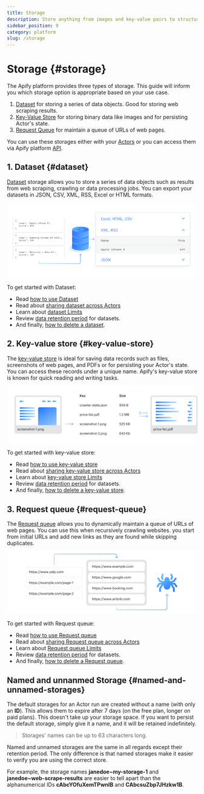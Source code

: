 ```yaml
---
title: Storage
description: Store anything from images and key-value pairs to structured output data. Learn how to access and manage your stored data from the Apify platform or via API.
sidebar_position: 9
category: platform
slug: /storage
---
```


# Storage {#storage}

The Apify platform provides three types of storage. This guide will inform you which storage option is appropriate based on your use case.

1. [Dataset](#dataset) for storing a series of data objects. Good for storing web scraping results.
2. [Key-Value Store](#key-value-store) for storing binary data like images and for persisting Actor's state.
3. [Request Queue](#request-queue) for maintain a queue of URLs of web pages.

You can use these storages either with your [Actors](../actors/index.mdx) or you can access them via Apify platform [API](/api/v2#/).

## 1. Dataset {#dataset}

[Dataset](./dataset.md) storage allows you to store a series of data objects such as results from web scraping, crawling or data processing jobs. You can export your datasets in JSON, CSV, XML, RSS, Excel or HTML formats.

![Dataset graphic](../images/datasets-overview.png)

To get started with Dataset:

- Read [how to use Dataset](./dataset.md#basic-usage)
- Read about [sharing dataset across Actors](./dataset.md#sharing)
- Learn about [dataset Limits](./dataset.md#limits)
- Review [data retention period](./dataset.md#data-retention) for datasets.
- And finally, [how to delete a dataset](./dataset.md#delete-dataset).

## 2. Key-value store {#key-value-store}

The [key-value store](./key_value_store.md) is ideal for saving data records such as files, screenshots of web pages, and PDFs or for persisting your Actor's state. You can access these records under a unique name. Apify's key-value store is known for quick reading and writing tasks.

![Key-value store graphic](../images/key-value-overview.svg)

To get started with key-value store:

- Read [how to use key-value store](./key_value_store.md#basic-usage)
- Read about [sharing key-value store across Actors](./key_value_store.md#sharing)
- Learn about [key-value store Limits](./key_value_store.md#limits)
- Review [data retention period](./key_value_store.md#data-retention) for datasets.
- And finally, [how to delete a key-value store](./key_value_store.md#delete-kv-store).

## 3. Request queue {#request-queue}

The [Request queue](./request_queue.md) allows you to dynamically maintain a queue of URLs of web pages. You can use this when recursively crawling websites. you start from initial URLs and add new links as they are found while skipping duplicates.

![Request queue graphic](../images/request-queue-overview.svg)

To get started with Request queue:

- Read [how to use Request queue](./request_queue.md#basic-usage)
- Read about [sharing Request queue across Actors](./request_queue.md#sharing)
- Learn about [Request queue Limits](./request_queue.md#limits)
- Review [data retention period](./request_queue.md#data-retention) for datasets.
- And finally, [how to delete a Request queue](./request_queue.md#delete-request-queue).

## Named and unnanmed Storage {#named-and-unnamed-storages}

The default storages for an Actor run are created without a name (with only an **ID**). This allows them to expire after 7 days (on the free plan, longer on paid plans). This doesn't take up your storage space. If you want to persist the default storage, simply give it a name, and it will be retained indefinitely.

> Storages' names can be up to 63 characters long.

Named and unnamed storages are the same in all regards except their retention period. The only difference is that named storages make it easier to verify you are using the correct store.

For example, the storage names **janedoe~my-storage-1** and **janedoe~web-scrape-results** are easier to tell apart than the alphanumerical IDs **cAbcYOfuXemTPwnIB** and **CAbcsuZbp7JHzkw1B**.